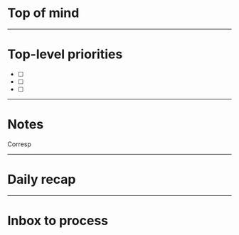 # Top of mind




---
# Top-level priorities
- [ ] 
- [ ] 
- [ ] 


---
# Notes

Corresp



--- 
# Daily recap





--- 
# Inbox to process


